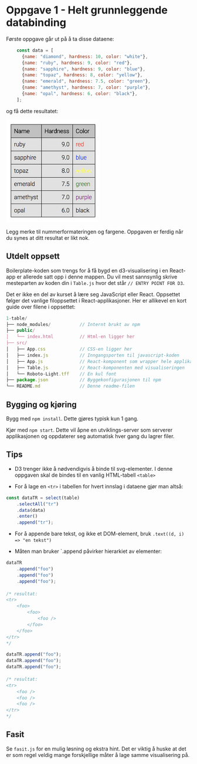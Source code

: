 # Oppgave 1 - Helt grunnleggende databinding

Første oppgave går ut på å ta disse dataene:

~~~javascript
    const data = [
      {name: "diamond", hardness: 10, color: "white"},
      {name: "ruby", hardness: 9, color: "red"},
      {name: "sapphire", hardness: 9, color: "blue"},
      {name: "topaz", hardness: 8, color: "yellow"},
      {name: "emerald", hardness: 7.5, color: "green"},
      {name: "amethyst", hardness: 7, color: "purple"},
      {name: "opal", hardness: 6, color: "black"},
    ];
~~~

og få dette resultatet:

![Resultat oppgave 1](../../img/1-table.png)

Legg merke til nummerformateringen og fargene. Oppgaven er ferdig når du synes at ditt resultat er likt nok.

## Utdelt oppsett

Boilerplate-koden som trengs for å få bygd en d3-visualisering i en React-app er allerede satt opp i denne mappen. Du vil mest sannsynlig skrive mesteparten av koden din i `Table.js` hvor det står `// ENTRY POINT FOR D3`.

Det er ikke en del av kurset å lære seg JavaScript eller React. Oppsettet følger det vanlige filoppsettet i React-applikasjoner. Her er allikevel en kort guide over filene i oppsettet:

```javascript
1-table/
├── node_modules/           // Internt brukt av npm
├── public/                 
│   └── index.html          // Html-en ligger her
├── src/
│   ├── App.css             // CSS-en ligger her
│   ├── index.js            // Inngangsporten til javascript-koden
│   ├── App.js              // React-komponent som wrapper hele applikasjonen
│   ├── Table.js            // React-komponenten med visualiseringen
│   └── Roboto-Light.tff    // En kul font
├── package.json            // Byggekonfigurasjonen til npm
└── README.md               // Denne readme-filen
```

## Bygging og kjøring

Bygg med `npm install`. Dette gjøres typisk kun 1 gang.

Kjør med `npm start`. Dette vil åpne en utviklings-server som serverer applikasjonen og oppdaterer seg automatisk hver gang du lagrer filer.

## Tips

* D3 trenger ikke å nødvendigvis å binde til svg-elementer. I denne oppgaven skal de bindes til en vanlig HTML-tabell `<table>`

* For å lage en `<tr>` i tabellen for hvert innslag i dataene gjør man altså:

```javascript
const dataTR = select(table)
    .selectAll("tr")
    .data(data)
    .enter()
    .append("tr");
```

* For å appende bare tekst, og ikke et DOM-element, bruk `.text((d, i) => "en tekst")`

* Måten man bruker `.append påvirker hierarkiet av elementer: 

```javascript
dataTR
    .append("foo")
    .append("foo")
    .append("foo");

/* resultat: 
<tr>
    <foo>
        <foo>
            <foo />
        </foo>
    </foo>
</tr>
*/
```

```javascript
dataTR.append("foo");
dataTR.append("foo");
dataTR.append("foo");

/* resultat: 
<tr>
    <foo />
    <foo />
    <foo />
</tr>
*/
```

## Fasit

Se `fasit.js` for en mulig løsning og ekstra hint. Det er viktig å huske at det er som regel veldig mange forskjellige måter å lage samme visualisering på.